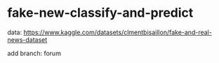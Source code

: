 # fake-new-classify-and-predict

data: https://www.kaggle.com/datasets/clmentbisaillon/fake-and-real-news-dataset

add branch: forum
